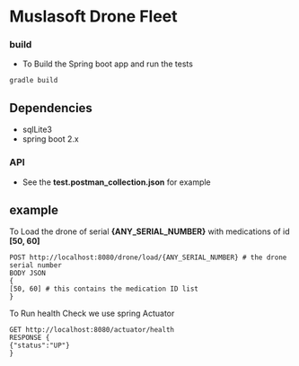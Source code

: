 # Muslasoft Drone Fleet

### build 
* To Build the Spring boot app and run the tests
```
gradle build
```
## Dependencies 
* sqlLite3
* spring boot 2.x

### API 

* See the **test.postman_collection.json** for example 
## example
To Load the drone of serial **{ANY_SERIAL_NUMBER}** with medications of id **[50, 60]** 
```
POST http://localhost:8080/drone/load/{ANY_SERIAL_NUMBER} # the drone serial number
BODY JSON 
{
[50, 60] # this contains the medication ID list
}

```
To Run health Check we use spring Actuator
```
GET http://localhost:8080/actuator/health
RESPONSE {
{"status":"UP"}
}
```
